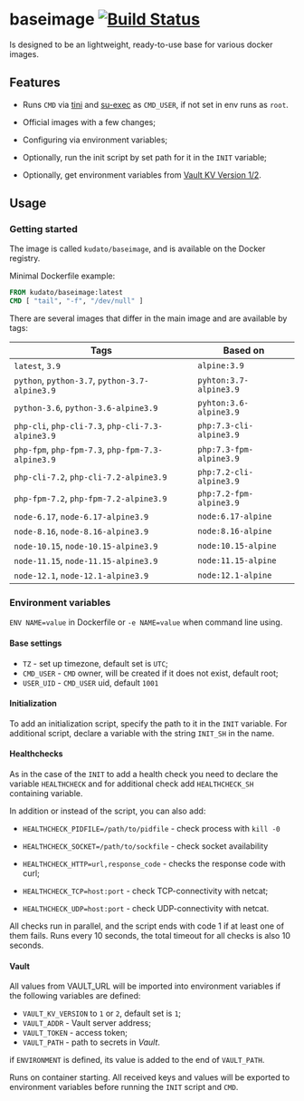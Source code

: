 # baseimage [![Build Status](https://drone.kudato.com/api/badges/kudato/baseimage/status.svg)](https://drone.kudato.com/kudato/baseimage)

Is designed to be an lightweight, ready-to-use base for various docker images.

## Features

- Runs ```CMD``` via [tini](https://github.com/krallin/tini) and [su-exec](https://github.com/ncopa/su-exec) as ```CMD_USER```, if not set in env runs as ```root```.

- Official images with a few changes;
- Configuring via environment variables;
- Optionally, run the init script by set path for it in the ```INIT``` variable;
- Optionally, get environment variables from [Vault KV Version 1/2](https://www.vaultproject.io/docs/secrets/kv/index.html).

## Usage

### Getting started

The image is called ```kudato/baseimage```, and is available on the Docker registry.

Minimal Dockerfile example:

```dockerfile
FROM kudato/baseimage:latest
CMD [ "tail", "-f", "/dev/null" ]
```

There are several images that differ in the main image and are available by tags:

| Tags                                                         | Based on                    |
| ------------------------------------------------------------ | --------------------------- |
| ```latest```, ```3.9```                                      | ```alpine:3.9```            |
| ```python```, ```python-3.7```, ```python-3.7-alpine3.9```   | ```pyhton:3.7-alpine3.9```  |
| ```python-3.6```, ```python-3.6-alpine3.9```                 | ```pyhton:3.6-alpine3.9```  |
| ```php-cli```, ```php-cli-7.3```, ```php-cli-7.3-alpine3.9``` | ```php:7.3-cli-alpine3.9``` |
| ```php-fpm```, ```php-fpm-7.3```, ```php-fpm-7.3-alpine3.9``` | ```php:7.3-fpm-alpine3.9``` |
| ```php-cli-7.2```, ```php-cli-7.2-alpine3.9```               | ```php:7.2-cli-alpine3.9``` |
| ```php-fpm-7.2```, ```php-fpm-7.2-alpine3.9```               | ```php:7.2-fpm-alpine3.9``` |
| ```node-6.17```, ```node-6.17-alpine3.9```                   | ```node:6.17-alpine```      |
| ```node-8.16```, ```node-8.16-alpine3.9```                   | ```node:8.16-alpine```      |
| ```node-10.15```, ```node-10.15-alpine3.9```                 | ```node:10.15-alpine```     |
| ```node-11.15```, ```node-11.15-alpine3.9```                 | ```node:11.15-alpine```     |
| ```node-12.1```, ```node-12.1-alpine3.9```                   | ```node:12.1-alpine```      |

### Environment variables

```ENV NAME=value``` in Dockerfile or ```-e NAME=value``` when command line using.

#### Base settings

- ```TZ``` - set up timezone, default set is ```UTC```;
- ```CMD_USER``` - ```CMD``` owner, will be created if it does not exist, default root;
- ```USER_UID``` - ```CMD_USER``` uid, default ```1001```

#### Initialization

To add an initialization script, specify the path to it in the ```INIT``` variable. For additional script, declare a variable with the string ```INIT_SH``` in the name. 

#### Healthchecks

As in the case of the ```INIT``` to add a health check you need to declare the variable ```HEALTHCHECK``` and for additional check add ```HEALTHCHECK_SH``` containing variable. 

In addition or instead of the script, you can also add:

- ```HEALTHCHECK_PIDFILE=/path/to/pidfile``` - check process with ```kill -0 ```
- ```HEALTHCHECK_SOCKET=/path/to/sockfile``` - check socket availability

- ```HEALTHCHECK_HTTP=url,response_code``` - checks the response code with curl;
- ```HEALTHCHECK_TCP=host:port``` - check TCP-connectivity with netcat;
- ```HEALTHCHECK_UDP=host:port``` - check UDP-connectivity with netcat.

All checks run in parallel, and the script ends with code 1 if at least one of them fails. Runs every 10 seconds, the total timeout for all checks is also 10 seconds.

#### Vault

All values from VAULT_URL will be imported into environment variables if the following variables are defined:

- ```VAULT_KV_VERSION``` to ```1``` or ```2```, default set is ```1```;
- ```VAULT_ADDR``` - Vault server address;
- ```VAULT_TOKEN``` - access token;
- ```VAULT_PATH``` - path to secrets in *Vault*.

if ```ENVIRONMENT``` is defined, its value is added to the end of ```VAULT_PATH```.

Runs on container starting. All received keys and values ​​will be exported to environment variables before running the ```INIT``` script and ```CMD```.
